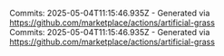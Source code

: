Commits: 2025-05-04T11:15:46.935Z - Generated via https://github.com/marketplace/actions/artificial-grass
<br>
Commits: 2025-05-04T11:15:46.935Z - Generated via https://github.com/marketplace/actions/artificial-grass
<br>
